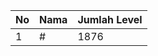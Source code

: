 | No | Nama            | Jumlah Level |
|----|-----------------|--------------|
| 1  | #    |    1876        |
